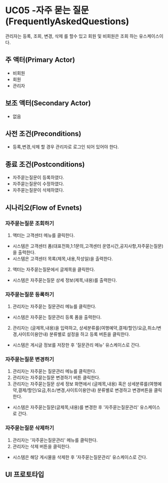 # UC05 -자주 묻는 질문(FrequentlyAskedQuestions)
관리자는 등록, 조회, 변경, 삭제 를 할수 있고
회원 및 비회원은 조회 하는 유스케이스이다.

## 주 액터(Primary Actor)
- 비회원
- 회원
- 관리자

## 보조 액터(Secondary Actor)
- 없음

## 사전 조건(Preconditions)
- 등록,변경,삭제 할 경우
관리자로 로그인 되어 있어야 한다.

## 종료 조건(Postconditions)
- 자주묻는질문이 등록하였다.
- 자주묻는질문이 수정하였다.
- 자주묻는질문이 삭제하였다.

## 시나리오(Flow of Evnets)

### 자주묻는질문 조회하기

1. 액터는 고객센터 메뉴를 클릭한다.
- 시스템은 고객센터 폼(대표전화,1:1문의,고객센터 운영시간,공지사항,자주묻는질문)을 출력한다.
- 시스템은 고객센터 목록(제목,내용,작성일)을 출력한다.
2. 액터는 자주묻는질문에서 글제목을 클릭한다.
- 시스템은 자주묻는질문 상세 정보(제목,내용)를 출력한다.


### 자주묻는질문 등록하기 

1. 관리자는 자주묻는 질문관리 메뉴를 클릭한다.
- 시스템은 자주묻는 질문관리 등록 폼을 출력한다.
2. 관리자는 (글제목,내용)을 입력하고, 상세분류를(여행예약,결제/할인/요금,취소/변경,사이트이용안내) 
    분류별로 설정을 하고 등록 버튼을 클릭한다.
- 시스템은 게시글 정보를 저장한 후 '질문관리 메뉴' 유스케이스로 간다.


### 자주묻는질문 변경하기

1. 관리자는 자주묻는 질문관리 메뉴를 클릭한다.
1. 관리자는 자주묻는질문 변경하기 버튼 클릭한다.
2. 관리자는 자주묻는질문 상세 정보 화면에서 (글제목,내용) 혹은 
   상세분류를(여행예약,결제/할인/요금,취소/변경,사이트이용안내) 분류별로 변경하고 변경버튼을 클릭한다.
- 시스템은 자주묻는질문(글제목,내용)를 변경한 후 '자주묻는질문관리' 유스케이스로 간다.
 

### 자주묻는질문 삭제하기

1. 관리자는 '자주묻는질문관리' 메뉴를 클릭한다.
2. 관리자는 삭제 버튼을 클릭한다.
- 시스템은 해당 게시물을 삭제한 후 '자주묻는질문관리' 유스케이스로 간다.
 


## UI 프로토타입


###





